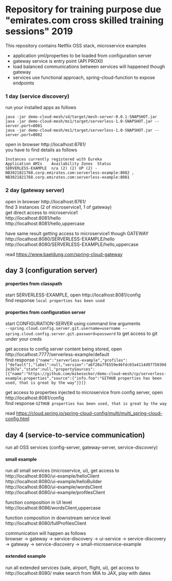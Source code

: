 # Repository for training purpose due "emirates.com cross skilled training sessions" 2019

This repository contains Netflix OSS stack, microservice examples

- application yml/properties to be loaded from configuration server
- gateway service is entry point (API PROXI)
- load balanced communications between services will happened though gateway
- services use functional approach, spring-cloud-function to expose endpoints
   

### 1 day (service discovery)
run your installed apps as follows
```
java -jar demo-cloud-mesh/sd/target/mesh-server-0.0.1-SNAPSHOT.jar
java -jar demo-cloud-mesh/ms1/target/serverless-1.0-SNAPSHOT.jar --server.port=8081 
java -jar demo-cloud-mesh/ms1/target/serverless-1.0-SNAPSHOT.jar --server.port=8082
```
open in browser http://localhost:8761/ <br>
you have to find details as follows
```
Instances currently registered with Eureka
Application	AMIs	Availability Zones	Status
SERVERLESS-EXAMPLE	n/a (2)	(2)	UP (2) - 
NB3021821768.corp.emirates.com:serverless-example:8082 , 
NB3021821768.corp.emirates.com:serverless-example:8081
```

### 2 day (gateway server)
open in browser http://localhost:8761/ <br>
find 3 instances (2 of microservice1, 1 of gateway) <br>
get direct access to microservice1 <br>
http://localhost:8081/hello <br> 
http://localhost:8081/hello,uppercase <br>

have same result getting access to microservice1 though GATEWAY <br>
http://localhost:8080/SERVERLESS-EXAMPLE/hello <br>
http://localhost:8080/SERVERLESS-EXAMPLE/hello,uppercase
 
read https://www.baeldung.com/spring-cloud-gateway <br>

## day 3 (configuration server)

#### properties from classpath 
start SERVERLESS-EXAMPLE, open http://localhost:8081/config <br> 
find response `local properties has been used`

#### properties from configuration server
start CONFIGURATION-SERVER using command line arguments   
`--spring.cloud.config.server.git.username=username --spring.cloud.config.server.git.password=password` 
to get access to git under your creds

get access to config server content being stored, open http://localhost:7777/serverless-example/default <br> 
find response `{"name":"serverless-example","profiles":["default"],"label":null,"version":"a6f20a7f6559e46fdc03a4114d9775030d2e3b7a","state":null,"propertySources":[{"name":"https://github.com/mikesockor/demo-cloud-mesh/cp/serverless-example.properties","source":{"info.foo":"GITHUB properties has been used, that is great by the way"}}]}`

get access to properties injected to microservice from config server, open http://localhost:8081/config <br> 
find response `GITHUB properties has been used, that is great by the way`

read https://cloud.spring.io/spring-cloud-config/multi/multi_spring-cloud-config.html

## day 4 (service-to-service communication)

run all OSS services (config-server, gateway-server, service-discovery)

#### small example

run all small services (microservice, ui), get access to <br>
http://localhost:8080/ui-example/helloClient <br> 
http://localhost:8080/ui-example/helloBuilder <br>
http://localhost:8080/ui-example/wordsClient <br>
http://localhost:8080/ui-example/profilesClient <br>

function composition in UI level <br>
http://localhost:8086/wordsClient,uppercase

function composition in downstream service level <br>
http://localhost:8080/fullProfilesClient


communication will happen as follows <br>
browser -> gateway -> service-discovery -> ui-service -> service-discovery -> gateway -> service-discovery -> small-microservice-example  
          
#### extended example 

run all extended services (sale, airport, flight, ui), get access to <br>
http://localhost:8080/
make search from MIA to JAX, play with dates